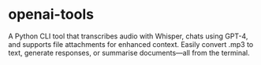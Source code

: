 # openai-tools
A Python CLI tool that transcribes audio with Whisper, chats using GPT-4, and supports file attachments for enhanced context. Easily convert .mp3 to text, generate responses, or summarise documents—all from the terminal.
